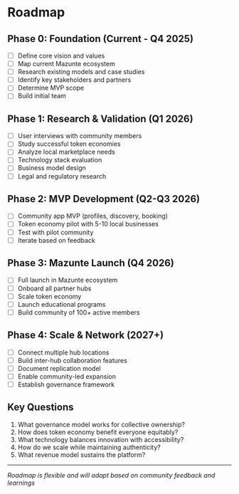 # Roadmap

## Phase 0: Foundation (Current - Q4 2025)

- [ ] Define core vision and values
- [ ] Map current Mazunte ecosystem
- [ ] Research existing models and case studies
- [ ] Identify key stakeholders and partners
- [ ] Determine MVP scope
- [ ] Build initial team

## Phase 1: Research & Validation (Q1 2026)

- [ ] User interviews with community members
- [ ] Study successful token economies
- [ ] Analyze local marketplace needs
- [ ] Technology stack evaluation
- [ ] Business model design
- [ ] Legal and regulatory research

## Phase 2: MVP Development (Q2-Q3 2026)

- [ ] Community app MVP (profiles, discovery, booking)
- [ ] Token economy pilot with 5-10 local businesses
- [ ] Test with pilot community
- [ ] Iterate based on feedback

## Phase 3: Mazunte Launch (Q4 2026)

- [ ] Full launch in Mazunte ecosystem
- [ ] Onboard all partner hubs
- [ ] Scale token economy
- [ ] Launch educational programs
- [ ] Build community of 100+ active members

## Phase 4: Scale & Network (2027+)

- [ ] Connect multiple hub locations
- [ ] Build inter-hub collaboration features
- [ ] Document replication model
- [ ] Enable community-led expansion
- [ ] Establish governance framework

## Key Questions

1. What governance model works for collective ownership?
2. How does token economy benefit everyone equitably?
3. What technology balances innovation with accessibility?
4. How do we scale while maintaining authenticity?
5. What revenue model sustains the platform?

---

*Roadmap is flexible and will adapt based on community feedback and learnings*
